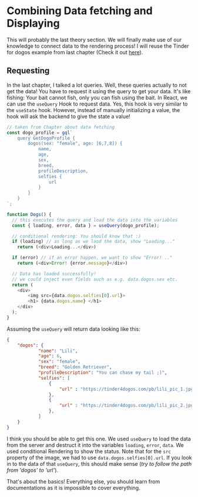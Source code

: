 # Combining Data fetching and Displaying

This will probably the last theory section. We will finally make use of our
knowledge to connect data to the rendering process! I will reuse the Tinder for
dogos example from last chapter (Check it out [here](./fetching.md)).

## Requesting

In the last chapter, I talked a lot queries. Well, these queries actually to not
get the data! You have to request it using the query to get your data. It's like
fishing: Your bait cannot fish, only you can fish using the bait. In React, we
can use the `useQuery` Hook to request data. Yes, this hook is very similar to
the `useState` hook. However, instead of manually initializing a value, the hook
will ask the backend to give the state a value!

```javascript
// taken from Chapter about data fetching
const dogo_profile = gql`
    query GetDogoProfile {
        dogos(sex: "female", age: [6,7,8]) {
            name, 
            age,
            sex,
            breed,
            profileDescription,
            selfies {
                url
            }
        }
    }
`;

function Dogs() {
  // this executes the query and load the data into the variables
  const { loading, error, data } = useQuery(dogo_profile);

  // conditional rendering: You should know that :)
  if (loading) // as long as we laod the data, show "Loading..." 
    return (<div>Loading...</div>)

  if (error) // if an error happen, we want to show "Error! .." 
    return (<div>Error! {error.message}</div>)

  // Data has loaded successfully!
  // we could inject even fields such as e.g. data.dogos.sex etc. 
  return (
    <div>
        <img src={data.dogos.selfies[0].url}>
        <h1> {data.dogos.name} </h1>
    </div>
  );
}
```

Assuming the `useQuery` will return data looking like this:

```json
{
    "dogos": {
            "name": "Lili",
            "age": 6,
            "sex": "female",
            "breed": "Golden Retriever",
            "profileDescription": "You can chase my tail ;)",
            "selfies": [
                {
                    "url" : "https://tinder4dogos.com/pb/lili_pic_1.jpg",
                },
                {
                    "url" : "https://tinder4dogos.com/pb/lili_pic_2.jpg",
                },
            ]
    }
}
```

I think you should be able to get this one. We used `useQuery` to load the data
from the server and destruct it into the variables `loading`, `error`, `data`.
We used conditional Rendering to show the status. Note that for the `src`
property of the image, we had to use `data.dogos.selfies[0].url`. If you look in
to the data of that `useQuery`, this should make sense (*try to follow the path
from 'dogos' to 'url'*).

That's about the basics! Everything else, you should learn from documentations
as it is impossible to cover everything.